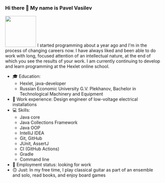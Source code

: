 ### Hi there 👋 My name is Pavel Vasilev
<img src="https://media.giphy.com/media/Uaxj062PavgqZRhVkS/giphy.gif" width="100"/>
I started programming about a year ago and I'm in the process of changing careers now. I have always liked and been able to do work with long, focused attention of an intellectual nature, at the end of which you see the results of your work. I am currently continuing to develop and learn programming at the Hexlet online school.  


- 🎓 Education:
  - Hexlet, java-developer
  - Russian Economic University G.V. Plekhanov, Bachelor in Technological Machinery and Equipment
- 📃 Work experience: Design engineer of low-voltage electrical installations
- 💻 Skills:
  - Java core
  - Java Collections Framework
  - Java OOP
  - IntelliJ IDEA
  - Git, GitHub
  - JUnit, AssertJ
  - CI (GitHub Actions)
  - Gradle
  - Command line 
- 💼 Employment status: looking for work
- 🙃 Just: In my free time, I play classical guitar as part of an ensemble and solo, read books, and enjoy board games
